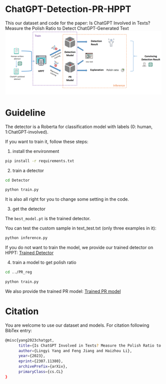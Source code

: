 # ChatGPT-Detection-PR-HPPT 
This our dataset and code for the paper: Is ChatGPT Involved in Texts? Measure the Polish Ratio to Detect ChatGPT-Generated Text
![The overall design of our method.](image.png)


# Guideline

The detector is a Roberta for classification model with labels (0: human, 1:ChatGPT-involved).

If you want to train it, follow these steps:

1. install the environment

```bash
pip install -r requirements.txt
```

2. train a detector
```bash
cd Detector
```
```bash
python train.py
```

It is also all right for you to change some setting in the code.

3. get the detector

The ```best_model.pt``` is the trained detector.

You can test the custom sample in text_test.txt (only three examples in it):

```bash
python inference.py
```

If you do not want to train the model, we provide our trained detector on HPPT: [Trained Detector](https://drive.google.com/file/d/10qTNMj4Fo1GwNXhWtlM5RZK5VXsgOsoD/view?usp=drive_link)

4. train a model to get polish ratio
```bash
cd ../PR_reg
```

```bash
python train.py
```

We also provide the trained PR model: [Trained PR model](https://drive.google.com/file/d/1WquVC6ei-gkNE_oHm9W6N5iR8gu5XjLB/view?usp=drive_link)

# Citation
You are welcome to use our dataset and models. 
For citation following BibTex entry: 
```bash
@misc{yang2023chatgpt,
      title={Is ChatGPT Involved in Texts? Measure the Polish Ratio to Detect ChatGPT-Generated Text}, 
      author={Lingyi Yang and Feng Jiang and Haizhou Li},
      year={2023},
      eprint={2307.11380},
      archivePrefix={arXiv},
      primaryClass={cs.CL}
}
```
